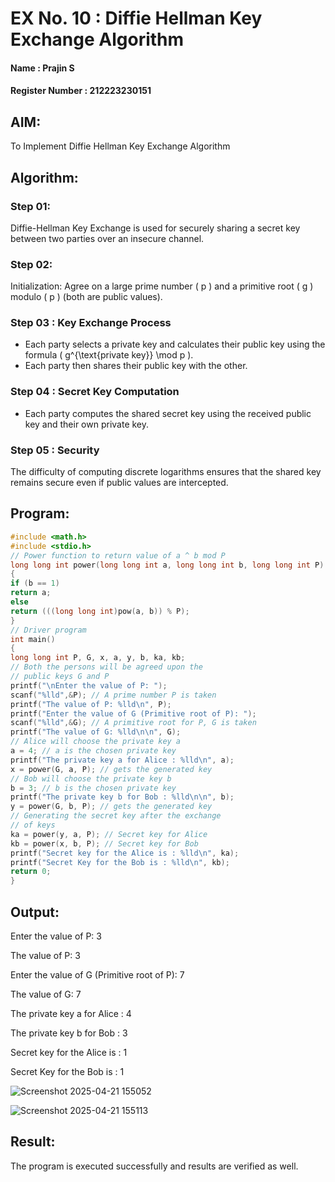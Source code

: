 # EX No. 10 : Diffie Hellman Key Exchange Algorithm

#### Name : Prajin S
#### Register Number : 212223230151

## AIM:
To Implement Diffie Hellman Key Exchange Algorithm 

## Algorithm:

### Step 01:
Diffie-Hellman Key Exchange is used for securely sharing a secret key between two parties over an insecure channel.

### Step 02:
Initialization: Agree on a large prime number \( p \) and a primitive root \( g \) modulo \( p \) (both are public values).

### Step 03 : Key Exchange Process
   - Each party selects a private key and calculates their public key using the formula \( g^{\text{private key}} \mod p \).
   - Each party then shares their public key with the other.

### Step 04 : Secret Key Computation 
   - Each party computes the shared secret key using the received public key and their own private key.

### Step 05 : Security
The difficulty of computing discrete logarithms ensures that the shared key remains secure even if public values are intercepted.

## Program:
```C
#include <math.h> 
#include <stdio.h> 
// Power function to return value of a ^ b mod P 
long long int power(long long int a, long long int b, long long int P) 
{ 
if (b == 1) 
return a; 
else 
return (((long long int)pow(a, b)) % P);
}
// Driver program 
int main() 
{ 
long long int P, G, x, a, y, b, ka, kb; 
// Both the persons will be agreed upon the 
// public keys G and P 
printf("\nEnter the value of P: "); 
scanf("%lld",&P); // A prime number P is taken 
printf("The value of P: %lld\n", P); 
printf("Enter the value of G (Primitive root of P): "); 
scanf("%lld",&G); // A primitive root for P, G is taken 
printf("The value of G: %lld\n\n", G); 
// Alice will choose the private key a 
a = 4; // a is the chosen private key 
printf("The private key a for Alice : %lld\n", a); 
x = power(G, a, P); // gets the generated key 
// Bob will choose the private key b 
b = 3; // b is the chosen private key 
printf("The private key b for Bob : %lld\n\n", b); 
y = power(G, b, P); // gets the generated key 
// Generating the secret key after the exchange 
// of keys 
ka = power(y, a, P); // Secret key for Alice 
kb = power(x, b, P); // Secret key for Bob 
printf("Secret key for the Alice is : %lld\n", ka); 
printf("Secret Key for the Bob is : %lld\n", kb); 
return 0; 
}
```


## Output:

Enter the value of P: 3

The value of P: 3

Enter the value of G (Primitive root of P): 7

The value of G: 7

The private key a for Alice : 4

The private key b for Bob : 3

Secret key for the Alice is : 1

Secret Key for the Bob is : 1

![Screenshot 2025-04-21 155052](https://github.com/user-attachments/assets/c2f8dd1e-65cd-4a01-b6b6-98fc2e314e75)


![Screenshot 2025-04-21 155113](https://github.com/user-attachments/assets/7675d929-dcd1-44b6-aab1-18549f23e470)


## Result:
  The program is executed successfully and results are verified as well.

